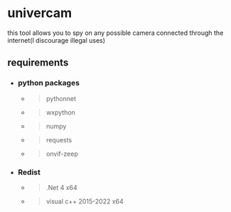 # univercam
this tool allows you to spy on any possible camera connected through the internet(I discourage illegal uses)
## requirements
- ### python packages
  - > pythonnet
  
  - > wxpython
  
  - > numpy
    
  - > requests
     
  - > onvif-zeep
- ### Redist
  - > .Net 4 x64
    
  - > visual c++ 2015-2022 x64
